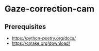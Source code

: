 # Gaze-correction-cam

## Prerequisites

- https://python-poetry.org/docs/
- https://cmake.org/download/
